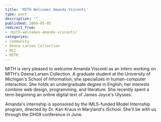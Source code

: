 ```yaml
---
title: 'MITH Welcomes Amanda Visconti'
type: post
description: ""
published: 2009-05-05
redirect_from: 
- /mith-welcomes-amanda-visconti/
categories:
- Community
- Deena Larsen Collection
- DLC
- MITH
---
```

MITH is very pleased to welcome Amanda Visconti as an intern working on MITH's Deena Larsen Collection. A graduate student at the University of Michigan's School of Information, she specializes in human-computer interaction. She holds an undergraduate degree in English; her interests combine web design, programming, and literature. She recently spent a term beginning an online digital text of James Joyce's Ulysses.

Amanda's internship is sponsored by the IMLS-funded Model Internship program, directed by Dr. Kari Kraus in Maryland's iSchool. She'll be with us through the DH09 conference in June.
